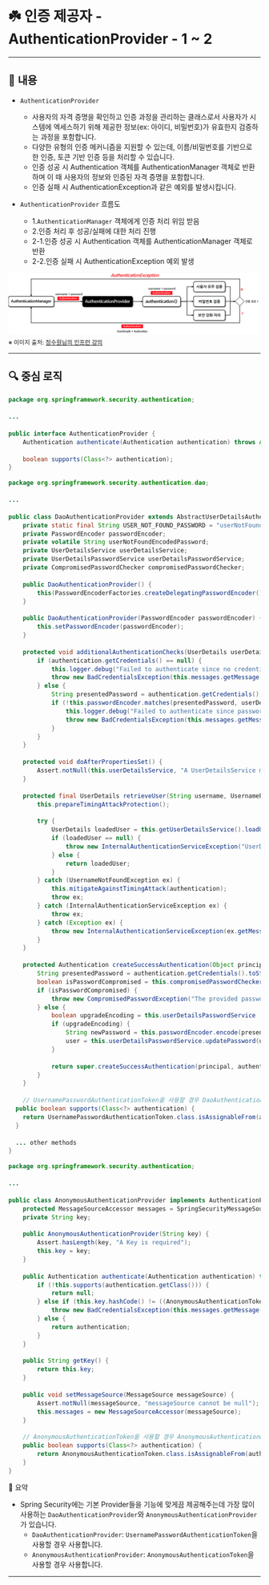 # ☘️ 인증 제공자 - AuthenticationProvider - 1 ~ 2

---

## 📖 내용
- `AuthenticationProvider`
  - 사용자의 자격 증명을 확인하고 인증 과정을 관리하는 클래스로서 사용자가 시스템에 엑세스하기 위해 제공한 정보(ex: 아이디, 비밀번호)가 유효한지 검증하는 과정을 포함합니다.
  - 다양한 유형의 인증 메커니즘을 지원할 수 있는데, 이름/비밀번호를 기반으로 한 인증, 토큰 기반 인증 등을 처리할 수 있습니다.
  - 인증 성공 시 Authentication 객체를 AuthenticationManager 객체로 반환하며 이 때 사용자의 정보와 인증된 자격 증명을 포함합니다.
  - 인증 실패 시 AuthenticationException과 같은 예외를 발생시킵니다.

- `AuthenticationProvider` 흐름도
  - 1.`AuthenticationManager` 객체에게 인증 처리 위임 받음
  - 2.인증 처리 후 성공/실패에 대한 처리 진행
  - 2-1.인증 성공 시 Authentication 객체를 AuthenticationManager 객체로 반환
  - 2-2.인증 실패 시 AuthenticationException 예외 발생

![image_1.png](image_1.png)
<sub>※ 이미지 출처: [정수원님의 인프런 강의](https://www.inflearn.com/course/%EC%8A%A4%ED%94%84%EB%A7%81-%EC%8B%9C%ED%81%90%EB%A6%AC%ED%8B%B0-%EC%99%84%EC%A0%84%EC%A0%95%EB%B3%B5/dashboard)</sub>

---

## 🔍 중심 로직

```java
package org.springframework.security.authentication;

...

public interface AuthenticationProvider {
    Authentication authenticate(Authentication authentication) throws AuthenticationException;

    boolean supports(Class<?> authentication);
}
```

```java
package org.springframework.security.authentication.dao;

...

public class DaoAuthenticationProvider extends AbstractUserDetailsAuthenticationProvider {
    private static final String USER_NOT_FOUND_PASSWORD = "userNotFoundPassword";
    private PasswordEncoder passwordEncoder;
    private volatile String userNotFoundEncodedPassword;
    private UserDetailsService userDetailsService;
    private UserDetailsPasswordService userDetailsPasswordService;
    private CompromisedPasswordChecker compromisedPasswordChecker;

    public DaoAuthenticationProvider() {
        this(PasswordEncoderFactories.createDelegatingPasswordEncoder());
    }

    public DaoAuthenticationProvider(PasswordEncoder passwordEncoder) {
        this.setPasswordEncoder(passwordEncoder);
    }

    protected void additionalAuthenticationChecks(UserDetails userDetails, UsernamePasswordAuthenticationToken authentication) throws AuthenticationException {
        if (authentication.getCredentials() == null) {
            this.logger.debug("Failed to authenticate since no credentials provided");
            throw new BadCredentialsException(this.messages.getMessage("AbstractUserDetailsAuthenticationProvider.badCredentials", "Bad credentials"));
        } else {
            String presentedPassword = authentication.getCredentials().toString();
            if (!this.passwordEncoder.matches(presentedPassword, userDetails.getPassword())) {
                this.logger.debug("Failed to authenticate since password does not match stored value");
                throw new BadCredentialsException(this.messages.getMessage("AbstractUserDetailsAuthenticationProvider.badCredentials", "Bad credentials"));
            }
        }
    }

    protected void doAfterPropertiesSet() {
        Assert.notNull(this.userDetailsService, "A UserDetailsService must be set");
    }

    protected final UserDetails retrieveUser(String username, UsernamePasswordAuthenticationToken authentication) throws AuthenticationException {
        this.prepareTimingAttackProtection();

        try {
            UserDetails loadedUser = this.getUserDetailsService().loadUserByUsername(username);
            if (loadedUser == null) {
                throw new InternalAuthenticationServiceException("UserDetailsService returned null, which is an interface contract violation");
            } else {
                return loadedUser;
            }
        } catch (UsernameNotFoundException ex) {
            this.mitigateAgainstTimingAttack(authentication);
            throw ex;
        } catch (InternalAuthenticationServiceException ex) {
            throw ex;
        } catch (Exception ex) {
            throw new InternalAuthenticationServiceException(ex.getMessage(), ex);
        }
    }

    protected Authentication createSuccessAuthentication(Object principal, Authentication authentication, UserDetails user) {
        String presentedPassword = authentication.getCredentials().toString();
        boolean isPasswordCompromised = this.compromisedPasswordChecker != null && this.compromisedPasswordChecker.check(presentedPassword).isCompromised();
        if (isPasswordCompromised) {
            throw new CompromisedPasswordException("The provided password is compromised, please change your password");
        } else {
            boolean upgradeEncoding = this.userDetailsPasswordService != null && this.passwordEncoder.upgradeEncoding(user.getPassword());
            if (upgradeEncoding) {
                String newPassword = this.passwordEncoder.encode(presentedPassword);
                user = this.userDetailsPasswordService.updatePassword(user, newPassword);
            }

            return super.createSuccessAuthentication(principal, authentication, user);
        }
    }

    // UsernamePasswordAuthenticationToken을 사용할 경우 DaoAuthenticationProvider를 사용
  public boolean supports(Class<?> authentication) {
    return UsernamePasswordAuthenticationToken.class.isAssignableFrom(authentication);
  }

  ... other methods
}
```

```java
package org.springframework.security.authentication;

...

public class AnonymousAuthenticationProvider implements AuthenticationProvider, MessageSourceAware {
    protected MessageSourceAccessor messages = SpringSecurityMessageSource.getAccessor();
    private String key;

    public AnonymousAuthenticationProvider(String key) {
        Assert.hasLength(key, "A Key is required");
        this.key = key;
    }

    public Authentication authenticate(Authentication authentication) throws AuthenticationException {
        if (!this.supports(authentication.getClass())) {
            return null;
        } else if (this.key.hashCode() != ((AnonymousAuthenticationToken)authentication).getKeyHash()) {
            throw new BadCredentialsException(this.messages.getMessage("AnonymousAuthenticationProvider.incorrectKey", "The presented AnonymousAuthenticationToken does not contain the expected key"));
        } else {
            return authentication;
        }
    }

    public String getKey() {
        return this.key;
    }

    public void setMessageSource(MessageSource messageSource) {
        Assert.notNull(messageSource, "messageSource cannot be null");
        this.messages = new MessageSourceAccessor(messageSource);
    }

    // AnonymousAuthenticationToken을 사용할 경우 AnonymousAuthenticationProvider를 사용
    public boolean supports(Class<?> authentication) {
        return AnonymousAuthenticationToken.class.isAssignableFrom(authentication);
    }
}
```

📌  요약
- Spring Security에는 기본 Provider들을 기능에 맞게끔 제공해주는데 가장 많이 사용하는 `DaoAuthenticationProvider`와 `AnonymousAuthenticationProvider`가 있습니다.
  - `DaoAuthenticationProvider`: `UsernamePasswordAuthenticationToken`을 사용할 경우 사용합니다.
  - `AnonymousAuthenticationProvider`: `AnonymousAuthenticationToken`을 사용할 경우 사용합니다.

---